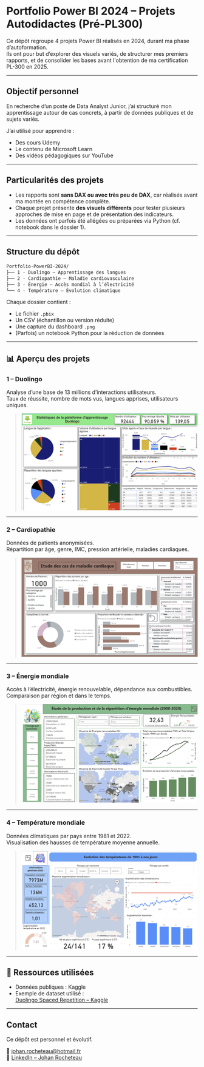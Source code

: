 # Portfolio Power BI 2024 – Projets Autodidactes (Pré-PL300)

Ce dépôt regroupe 4 projets Power BI réalisés en 2024, durant ma phase d’autoformation.  
Ils ont pour but d’explorer des visuels variés, de structurer mes premiers rapports, et de consolider les bases avant l'obtention de ma certification PL-300 en 2025.

---

## Objectif personnel

En recherche d’un poste de Data Analyst Junior, j’ai structuré mon apprentissage autour de cas concrets, à partir de données publiques et de sujets variés.

J’ai utilisé pour apprendre :
- Des cours Udemy
- Le contenu de Microsoft Learn
- Des vidéos pédagogiques sur YouTube

---

## Particularités des projets

- Les rapports sont **sans DAX ou avec très peu de DAX**, car réalisés avant ma montée en compétence complète.
- Chaque projet présente **des visuels différents** pour tester plusieurs approches de mise en page et de présentation des indicateurs.
- Les données ont parfois été allégées ou préparées via Python (cf. notebook dans le dossier 1).

---

## Structure du dépôt

```
Portfolio-PowerBI-2024/
├── 1 - Duolingo – Apprentissage des langues
├── 2 - Cardiopathie – Maladie cardiovasculaire
├── 3 - Énergie – Accès mondial à l’électricité
└── 4 - Température – Évolution climatique
```

Chaque dossier contient :
- Le fichier `.pbix`
- Un CSV (échantillon ou version réduite)
- Une capture du dashboard `.png`
- (Parfois) un notebook Python pour la réduction de données

---

## 📊 Aperçu des projets

### 1 – Duolingo  
Analyse d’une base de 13 millions d’interactions utilisateurs.  
Taux de réussite, nombre de mots vus, langues apprises, utilisateurs uniques.

> ![Duolingo](https://github.com/JohanRocheteau/Portfolio-PowerBI-2024/blob/main/1%20-%20Duolingo/Rapport_Duolingo.png)

---

### 2 – Cardiopathie  
Données de patients anonymisées.  
Répartition par âge, genre, IMC, pression artérielle, maladies cardiaques.

> ![Cardiopathie](https://github.com/JohanRocheteau/Portfolio-PowerBI-2024/blob/main/2%20-%20Cardiovascular_Disease/Rapport_Cardiovascular_Disease.png)

---

### 3 – Énergie mondiale  
Accès à l’électricité, énergie renouvelable, dépendance aux combustibles.  
Comparaison par région et dans le temps.

> ![Énergie](https://github.com/JohanRocheteau/Portfolio-PowerBI-2024/blob/main/3%20-%20Energie_Mondiale/Rapport_Energie_Mondial.png)

---

### 4 – Température mondiale  
Données climatiques par pays entre 1981 et 2022.  
Visualisation des hausses de température moyenne annuelle.

> ![Température](https://github.com/JohanRocheteau/Portfolio-PowerBI-2024/blob/main/4%20-%20Evolution_Temperature/Rapport_Evolution_Temperature.png)

---

## 🔗 Ressources utilisées

- Données publiques : Kaggle
- Exemple de dataset utilisé :  
  [Duolingo Spaced Repetition – Kaggle](https://www.kaggle.com/datasets/aravinii/duolingo-spaced-repetition-data)

---

## Contact

Ce dépôt est personnel et évolutif.

📧 johan.rocheteau@hotmail.fr  
🔗 [LinkedIn – Johan Rocheteau](https://www.linkedin.com/in/johanrocheteau)
